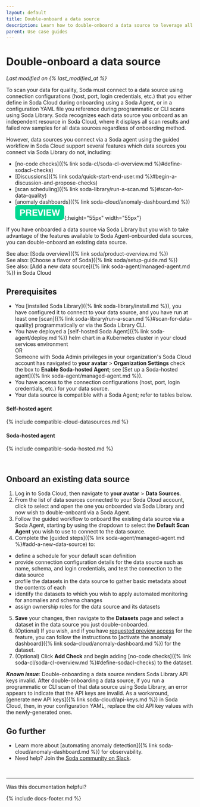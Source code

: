 ```yaml
---
layout: default
title: Double-onboard a data source
description: Learn how to double-onboard a data source to leverage all the features supported by Soda Agents.
parent: Use case guides
---
```


# Double-onboard a data source 
*Last modified on {% last_modified_at %}*

To scan your data for quality, Soda must connect to a data source using connection configurations (host, port, login credentials, etc.) that you either define in Soda Cloud during onboarding using a Soda Agent, or in a configuration YAML file you reference during programmatic or CLI scans using Soda Library. Soda recognizes each data source you onboard as an independent resource in Soda Cloud, where it displays all scan results and failed row samples for all data sources regardless of onboarding method. 

However, data sources you connect via a Soda agent using the guided workflow in Soda Cloud support several features which data sources you connect via Soda Library do not, including: 
* [no-code checks]({% link soda-cl/soda-cl-overview.md %}#define-sodacl-checks)
* [Discussions]({% link soda/quick-start-end-user.md %}#begin-a-discussion-and-propose-checks)
* [scan scheduling]({% link soda-library/run-a-scan.md %}#scan-for-data-quality)
* [anomaly dashboards]({% link soda-cloud/anomaly-dashboard.md %}) ![preview](/assets/images/preview.png){:height="55px" width="55px"}

If you have onboarded a data source via Soda Library but you wish to take advantage of the features available to Soda Agent-onboarded data sources, you can double-onboard an existing data source.

See also: [Soda overview]({% link soda/product-overview.md %})<br />
See also: [Choose a flavor of Soda]({% link soda/setup-guide.md %})<br />
See also: [Add a new data source]({% link soda-agent/managed-agent.md %}) in Soda Cloud

## Prerequisites
* You [installed Soda Library]({% link soda-library/install.md %}), you have configured it to connect to your data source, and you have run at least one [scan]({% link soda-library/run-a-scan.md %}#scan-for-data-quality) programmatically or via the Soda Library CLI.
* You have deployed a [self-hosted Soda Agent]({% link soda-agent/deploy.md %}) helm chart in a Kubernetes cluster in your cloud services environment<br/>
OR<br/>
Someone with Soda Admin privileges in your organization's Soda Cloud account has navigated to **your avatar** > **Organization Settings** check the box to **Enable Soda-hosted Agent**; see [Set up a Soda-hosted agent]({% link soda-agent/managed-agent.md %}).
* You have access to the connection configurations (host, port, login credentials, etc.) for your data source.
* Your data source is compatible with a Soda Agent; refer to tables below.

#### Self-hosted agent
{% include compatible-cloud-datasources.md %}

#### Soda-hosted agent
{% include compatible-soda-hosted.md %}

<br />

## Onboard an existing data source

1. Log in to Soda Cloud, then navigate to **your avatar** > **Data Sources**.
2. From the list of data sources connected to your Soda Cloud account, click to select and open the one you onboarded via Soda Library and now wish to double-onboard via a Soda Agent.
3. Follow the guided workflow to onboard the existing data source via a Soda Agent, starting by using the dropdown to select the **Default Scan Agent** you wish to use to connect to the data source.
4. Complete the [guided steps]({% link soda-agent/managed-agent.md %}#add-a-new-data-source) to:
* define a schedule for your default scan definition
* provide connection configuration details for the data source such as name, schema, and login credentials, and test the connection to the data source
* profile the datasets in the data source to gather basic metadata about the contents of each
* identify the datasets to which you wish to apply automated monitoring for anomalies and schema changes
* assign ownership roles for the data source and its datasets
5. **Save** your changes, then navigate to the **Datasets** page and select a dataset in the data source you just double-onboarded.
6. (Optional) If you wish, and if you have <a href="https://go.soda.io/join-observability-preview" target="_blank">requested preview access</a> for the feature, you can follow the instructions to [activate the anomaly dashboard]({% link soda-cloud/anomaly-dashboard.md %}) for the dataset.
7. (Optional) Click **Add Check** and begin adding [no-code checks]({% link soda-cl/soda-cl-overview.md %}#define-sodacl-checks) to the dataset.

***Known issue***: <!--CLOUD-7929--> Double-onboarding a data source renders Soda Library API keys invalid. After double-onboarding a data source, if you run a programmatic or CLI scan of that data source using Soda Library, an error appears to indicate that the API keys are invalid. As a workaround, [generate new API keys]({% link soda-cloud/api-keys.md %}) in Soda Cloud, then, in your configuration YAML, replace the old API key values with the newly-generated ones.


## Go further

* Learn more about [automating anomaly detection]({% link soda-cloud/anomaly-dashboard.md %}) for observability.
* Need help? Join the <a href="https://community.soda.io/slack" target="_blank"> Soda community on Slack</a>.
<br />

---

Was this documentation helpful?

<!-- LikeBtn.com BEGIN -->
<span class="likebtn-wrapper" data-theme="tick" data-i18n_like="Yes" data-ef_voting="grow" data-show_dislike_label="true" data-counter_zero_show="true" data-i18n_dislike="No"></span>
<script>(function(d,e,s){if(d.getElementById("likebtn_wjs"))return;a=d.createElement(e);m=d.getElementsByTagName(e)[0];a.async=1;a.id="likebtn_wjs";a.src=s;m.parentNode.insertBefore(a, m)})(document,"script","//w.likebtn.com/js/w/widget.js");</script>
<!-- LikeBtn.com END -->

{% include docs-footer.md %}